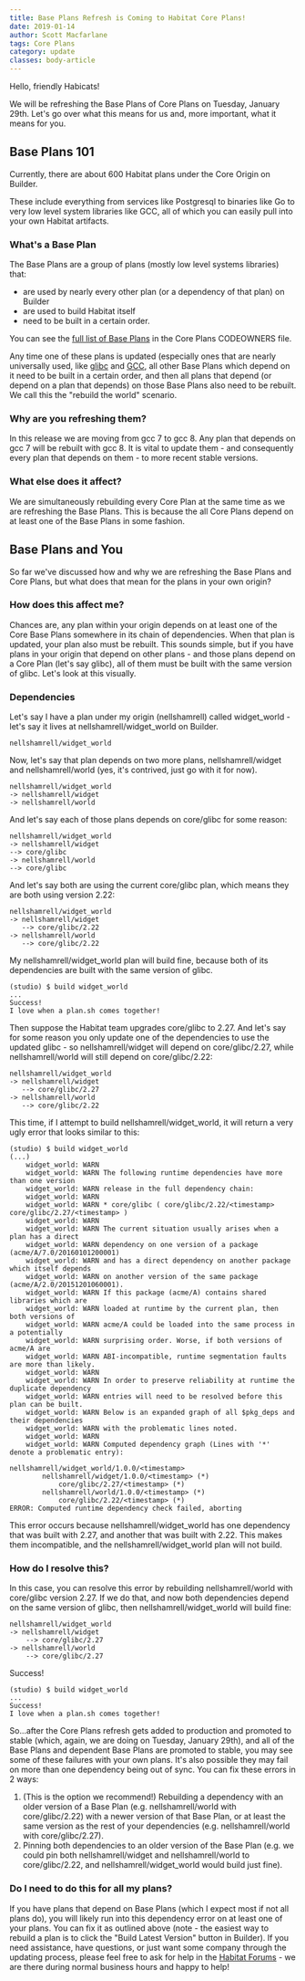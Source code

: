 ```yaml
---
title: Base Plans Refresh is Coming to Habitat Core Plans!
date: 2019-01-14
author: Scott Macfarlane
tags: Core Plans
category: update
classes: body-article
---
```


Hello, friendly Habicats! 

We will be refreshing the Base Plans of Core Plans on Tuesday, January 29th. Let's go over what this means for us and, more important, what it means for you.

## Base Plans 101
Currently, there are about 600 Habitat plans under the Core Origin on Builder.

These include everything from services like Postgresql to binaries like Go to very low level system libraries like GCC, all of which you can easily pull into your own Habitat artifacts.

### What's a Base Plan

The Base Plans are a group of plans (mostly low level systems libraries) that:

* are used by nearly every other plan (or a dependency of that plan) on Builder
* are used to build Habitat itself
* need to be built in a certain order.

You can see the [full list of Base Plans](https://github.com/habitat-sh/core-plans/blob/master/CODEOWNERS) in the Core Plans CODEOWNERS file.

Any time one of these plans is updated (especially ones that are nearly universally used, like [glibc](https://en.wikipedia.org/wiki/GNU_C_Library) and [GCC](https://gcc.gnu.org/), all other Base Plans which depend on it need to be built in a certain order, and then all plans that depend (or depend on a plan that depends) on those Base Plans also need to be rebuilt. We call this the "rebuild the world" scenario.

### Why are you refreshing them?

In this release we are moving from gcc 7 to gcc 8. Any plan that depends on gcc 7 will be rebuilt with gcc 8. It is vital to update them - and consequently every plan that depends on them - to more recent stable versions.

### What else does it affect?

We are simultaneously rebuilding every Core Plan at the same time as we are refreshing the Base Plans. This is because the all Core Plans depend on at least one of the Base Plans in some fashion.

## Base Plans and You
So far we've discussed how and why we are refreshing the Base Plans and Core Plans, but what does that mean for the plans in your own origin?

### How does this affect me?

Chances are, any plan within your origin depends on at least one of the Core Base Plans somewhere in its chain of dependencies. When that plan is updated, your plan also must be rebuilt. This sounds simple, but if you have plans in your origin that depend on other plans - and those plans depend on a Core Plan (let's say glibc), all of them must be built with the same version of glibc. Let's look at this visually.

### Dependencies

Let's say I have a plan under my origin (nellshamrell) called widget_world - let's say it lives at nellshamrell/widget_world on Builder.

```
nellshamrell/widget_world
```

Now, let's say that plan depends on two more plans, nellshamrell/widget and nellshamrell/world (yes, it's contrived, just go with it for now).

```
nellshamrell/widget_world
-> nellshamrell/widget
-> nellshamrell/world
```

And let's say each of those plans depends on core/glibc for some reason:

```
nellshamrell/widget_world
-> nellshamrell/widget
--> core/glibc
-> nellshamrell/world
--> core/glibc
```

And let's say both are using the current core/glibc plan, which means they are both using version 2.22:

```
nellshamrell/widget_world
-> nellshamrell/widget
   --> core/glibc/2.22
-> nellshamrell/world
   --> core/glibc/2.22
```

My nellshamrell/widget_world plan will build fine, because both of its dependencies are built with the same version of glibc.

```
(studio) $ build widget_world
...
Success!
I love when a plan.sh comes together!
```

Then suppose the Habitat team upgrades core/glibc to 2.27. And let's say for some reason you only update one of the dependencies to use the updated glibc - so nellshamrell/widget will depend on core/glibc/2.27, while nellshamrell/world will still depend on core/glibc/2.22:

```
nellshamrell/widget_world
-> nellshamrell/widget
   --> core/glibc/2.27
-> nellshamrell/world
   --> core/glibc/2.22
```

This time, if I attempt to build nellshamrell/widget_world, it will return a very ugly error that looks similar to this:

```
(studio) $ build widget_world
(...)
	widget_world: WARN
	widget_world: WARN The following runtime dependencies have more than one version
	widget_world: WARN release in the full dependency chain:
	widget_world: WARN
	widget_world: WARN * core/glibc ( core/glibc/2.22/<timestamp> core/glibc/2.27/<timestamp> )
	widget_world: WARN
	widget_world: WARN The current situation usually arises when a plan has a direct
	widget_world: WARN dependency on one version of a package (acme/A/7.0/20160101200001)
	widget_world: WARN and has a direct dependency on another package which itself depends
	widget_world: WARN on another version of the same package (acme/A/2.0/20151201060001).
	widget_world: WARN If this package (acme/A) contains shared libraries which are
	widget_world: WARN loaded at runtime by the current plan, then both versions of
	widget_world: WARN acme/A could be loaded into the same process in a potentially
	widget_world: WARN surprising order. Worse, if both versions of acme/A are
	widget_world: WARN ABI-incompatible, runtime segmentation faults are more than likely.
	widget_world: WARN
	widget_world: WARN In order to preserve reliability at runtime the duplicate dependency
	widget_world: WARN entries will need to be resolved before this plan can be built.
	widget_world: WARN Below is an expanded graph of all $pkg_deps and their dependencies
	widget_world: WARN with the problematic lines noted.
	widget_world: WARN
	widget_world: WARN Computed dependency graph (Lines with '*' denote a problematic entry):

nellshamrell/widget_world/1.0.0/<timestamp>
		nellshamrell/widget/1.0.0/<timestamp> (*)
			core/glibc/2.27/<timestamp> (*)
		nellshamrell/world/1.0.0/<timestamp> (*)
			core/glibc/2.22/<timestamp> (*)
ERROR: Computed runtime dependency check failed, aborting
```

This error occurs because nellshamrell/widget_world has one dependency that was built with 2.27, and another that was built with 2.22. This makes them incompatible, and the nellshamrell/widget_world plan will not build.

### How do I resolve this?
In this case, you can resolve this error by rebuilding nellshamrell/world with core/glibc version 2.27. If we do that, and now both dependencies depend on the same version of glibc, then nellshamrell/widget_world will build fine:

```
nellshamrell/widget_world
-> nellshamrell/widget
    --> core/glibc/2.27
-> nellshamrell/world
    --> core/glibc/2.27
```

Success!

```
(studio) $ build widget_world
...
Success!
I love when a plan.sh comes together!
```

So...after the Core Plans refresh gets added to production and promoted to stable (which, again, we are doing on Tuesday, January 29th), and all of the Base Plans and dependent Base Plans are promoted to stable, you may see some of these failures with your own plans. It's also possible they may fail on more than one dependency being out of sync. You can fix these errors in 2 ways:

1. (This is the option we recommend!) Rebuilding a dependency with an older version of a Base Plan (e.g. nellshamrell/world with core/glibc/2.22) with a newer version of that Base Plan, or at least the same version as the rest of your dependencies (e.g. nellshamrell/world with core/glibc/2.27).
2. Pinning both dependencies to an older version of the Base Plan (e.g. we could pin both nellshamrell/widget and nellshamrell/world to core/glibc/2.22, and nellshamrell/widget_world would build just fine).

### Do I need to do this for all my plans?

If you have plans that depend on Base Plans (which I expect most if not all plans do), you will likely run into this dependency error on at least one of your plans. You can fix it as outlined above (note - the easiest way to rebuild a plan is to click the "Build Latest Version" button in Builder). If you need assistance, have questions, or just want some company through the updating process, please feel free to ask for help in the [Habitat Forums](https://forums.habitat.sh) - we are there during normal business hours and happy to help!
